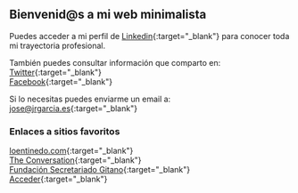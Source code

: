 ## Bienvenid@s a mi web minimalista

Puedes acceder a mi perfil de [Linkedin](https://www.linkedin.com/in/joseramongg){:target="_blank"} para conocer toda mi trayectoria profesional.

También puedes consultar información que comparto en:  
[Twitter](https://twitter.com/joseramongg){:target="_blank"}    
[Facebook](https://www.facebook.com/joseramon.garcia.3382/){:target="_blank"}  

Si lo necesitas puedes enviarme un email a:  
[jose@jrgarcia.es](mailto:jose@jrgarcia.es){:target="_blank"}   

### Enlaces a sitios favoritos
[loentinedo.com](https://loentiendo.com/){:target="_blank"}  
[The Conversation](https://theconversation.com/es){:target="_blank"}  
[Fundación Secretariado Gitano](https://www.gitanos.org/){:target="_blank"}  
[Acceder](https://www.accederempresas.com/){:target="_blank"}  
